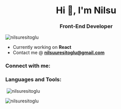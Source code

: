 <h1 align="center">Hi 👋, I'm Nilsu</h1>
<h3 align="center">Front-End Developer</h3>

<p align="left"> <img src="https://komarev.com/ghpvc/?username=nilsuresitoglu&label=Profile%20views&color=0e75b6&style=flat" alt="nilsuresitoglu" /> </p>

- Currently working on **React**
- Contact me @ **nilsuuresitoglu@gmail.com**

<h3 align="left">Connect with me:</h3>
<p align="left"></p>

<h3 align="left">Languages and Tools:</h3>
<p>&nbsp;<img align="center" src="https://github-readme-stats.vercel.app/api?username=nilsuresitoglu&show_icons=true&locale=en" alt="nilsuresitoglu" /></p>

<p><img align="center" src="https://github-readme-streak-stats.herokuapp.com/?user=nilsuresitoglu&" alt="nilsuresitoglu" /></p>

<!---
nilsures/nilsures is a ✨ special ✨ repository because its `README.md` (this file) appears on your GitHub profile.
You can click the Preview link to take a look at your changes.
--->
